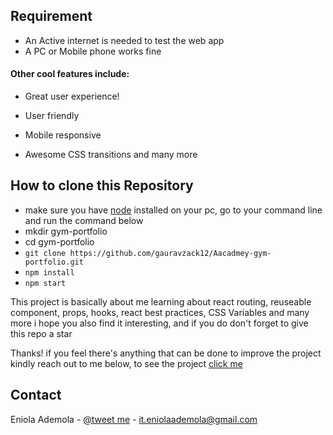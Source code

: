 
## Requirement

* An Active internet is needed to test the web app
* A PC or Mobile phone works fine

#### Other cool features include:
- Great user experience!
* User friendly
- Mobile responsive
* Awesome CSS transitions and many more

## How to clone this Repository
- make sure you have [node](https://nodejs.org/en/download/) installed on your pc, go to your command line and run the command below
- mkdir gym-portfolio
- cd gym-portfolio
- `git clone https://github.com/gauravzack12/Aacadmey-gym-portfolio.git`
- `npm install `
- `npm start `


This project is basically about me learning about react routing, reuseable component, props, hooks, react best practices, CSS Variables and many more i hope you also find it interesting, and if you do don't forget to give this repo a star

Thanks! if you feel there's anything that can be done to improve the project kindly reach out to me below,
to see the project [click me]()

<!-- CONTACT -->
## Contact

Eniola Ademola - [@tweet me](https://twitter.com/) - it.eniolaademola@gmail.com


